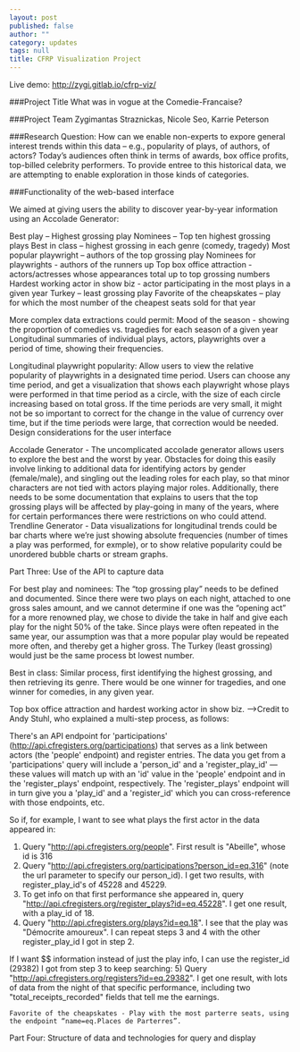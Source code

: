 ```yaml
---
layout: post
published: false
author: ""
category: updates
tags: null
title: CFRP Visualization Project
---
```


Live demo: http://zygi.gitlab.io/cfrp-viz/

###Project Title
What was in vogue at the Comedie-Francaise?

###Project Team
Zygimantas Straznickas, Nicole Seo, Karrie Peterson

###Research Question: How can we enable non-experts to expore general interest trends within this data – e.g., popularity of plays, of authors, of actors? 
Today’s audiences often think in terms of awards, box office profits, top-billed celebrity performers.  To provide entree to this historical data, we are attempting to enable exploration in those kinds of categories.

###Functionality of the web-based interface

We aimed at giving users the ability to discover year-by-year information using an Accolade Generator:

Best play – Highest grossing play
Nominees – Top ten highest grossing plays
Best in class – highest grossing in each genre  (comedy, tragedy)
Most popular playwright – authors of the top grossing play
Nominees for playwrights - authors of the runners up
Top box office attraction - actors/actresses whose appearances total up to top grossing numbers
Hardest working actor in show biz - actor participating in the most plays in a given year
Turkey – least grossing play
Favorite of the cheapskates – play for which the most number of the cheapest seats sold for that year
 
More complex data extractions could permit:	
Mood of the season - showing the proportion of comedies vs. tragedies for each season of a given year 
Longitudinal summaries of individual plays, actors, playwrights over a period of time, showing their frequencies.

Longitudinal playwright popularity:  Allow users to view the relative popularity of playwrights in a designated time period.  Users can choose any time period, and get a visualization that shows each playwright whose plays were performed in that time period as a circle, with the size of each circle increasing based on total gross.  If the time periods are very small, it might not be so important to correct for the change in the value of currency over time, but if the time periods were large, that correction would be needed.
Design considerations for the user interface

Accolade Generator - The uncomplicated accolade generator allows users to explore the best and the worst by year.   Obstacles for doing this easily involve linking to additional data for identifying actors by gender (female/male), and singling out the leading roles for each play, so that minor characters are not tied with actors playing major roles.  Additionally, there needs to be some documentation that explains to users that the top grossing plays will be affected by play-going in many of the years, where for certain performances there were restrictions on who could attend. 
Trendline Generator - Data visualizations for longitudinal trends could be bar charts where we’re just showing absolute frequencies (number of times a play was performed, for exmple), or to show relative popularity could be unordered bubble charts or stream graphs.  


Part Three:  Use of the API to capture data

For best play and nominees:  The “top grossing play” needs to be defined and documented.  Since there were two plays on each night, attached to one gross sales amount, and we cannot determine if one was the “opening act” for a more renowned play, we chose to divide the take in half and give each play for the night 50% of the take.  Since plays were often repeated in the same year, our assumption was that a more popular play would be repeated more often, and thereby get a higher gross.  The Turkey (least grossing) would just be the same process bt lowest number.

Best in class:  Similar process, first identifying the highest grossing, and then retrieving its genre.  There would be one winner for tragedies, and one winner for comedies, in any given year. 


Top box office attraction and hardest working actor in show biz.    -->Credit to Andy Stuhl, who explained a multi-step process, as follows:

There's an API endpoint for 'participations' (http://api.cfregisters.org/participations) that serves as a link between actors (the 'people' endpoint) and register entries. The data you get from a 'participations' query will include a 'person_id' and a 'register_play_id' — these values will match up with an 'id' value in the 'people' endpoint and in the 'register_plays' endpoint, respectively. The 'register_plays' endpoint will in turn give you a 'play_id' and a 'register_id' which you can cross-reference with those endpoints, etc.

So if, for example, I want to see what plays the first actor in the data appeared in:
1) Query "http://api.cfregisters.org/people". First result is "Abeille", whose id is 316
2) Query "http://api.cfregisters.org/participations?person_id=eq.316" (note the url parameter to specify our person_id). I get two results, with register_play_id's of 45228 and 45229.
3) To get info on that first performance she appeared in, query "http://api.cfregisters.org/register_plays?id=eq.45228". I get one result, with a play_id of 18.
4) Query "http://api.cfregisters.org/plays?id=eq.18". I see that the play was "Démocrite amoureux". I can repeat steps 3 and 4 with the other register_play_id I got in step 2.

If I want $$ information instead of just the play info, I can use the register_id (29382) I got from step 3 to keep searching:
5) Query "http://api.cfregisters.org/registers?id=eq.29382". I get one result, with lots of data from the night of that specific performance, including two "total_receipts_recorded" fields that tell me the earnings.

	Favorite of the cheapskates - Play with the most parterre seats, using the endpoint “name=eq.Places de Parterres”.

Part Four: Structure of data and technologies for query and display

 